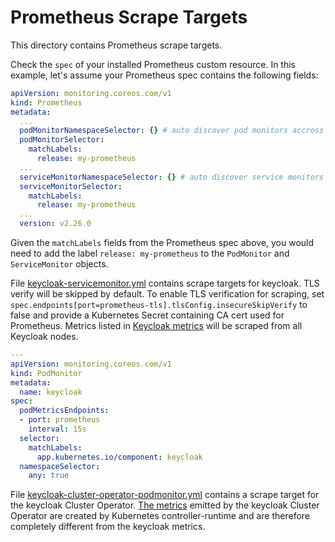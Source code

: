 # Prometheus Scrape Targets

This directory contains Prometheus scrape targets.

Check the `spec` of your installed Prometheus custom resource.
In this example, let's assume your Prometheus spec contains the following fields:

```yaml
apiVersion: monitoring.coreos.com/v1
kind: Prometheus
metadata:
  ...
  podMonitorNamespaceSelector: {} # auto discover pod monitors accross all namespaces
  podMonitorSelector:
    matchLabels:
      release: my-prometheus
  ...
  serviceMonitorNamespaceSelector: {} # auto discover service monitors accross all namespaces
  serviceMonitorSelector:
    matchLabels:
      release: my-prometheus
  ...
  version: v2.26.0
```

Given the `matchLabels` fields from the Prometheus spec above, you would need to add the label `release: my-prometheus` to the `PodMonitor` and `ServiceMonitor` objects.

File [keycloak-servicemonitor.yml](./keycloak-servicemonitor.yml) contains scrape targets for keycloak. TLS verify will be skipped by default. To enable TLS verification for scraping, set `spec.endpoints[port=prometheus-tls].tlsConfig.insecureSkipVerify` to false and provide a Kubernetes Secret containing CA cert used for Prometheus.
Metrics listed in [Keycloak metrics](https://github.com/aerogear/keycloak-metrics-spi) will be scraped from all Keycloak nodes.

```yaml
---
apiVersion: monitoring.coreos.com/v1
kind: PodMonitor
metadata:
  name: keycloak
spec:
  podMetricsEndpoints:
  - port: prometheus
    interval: 15s
  selector:
    matchLabels:
      app.kubernetes.io/component: keycloak
  namespaceSelector:
    any: true
```

File [keycloak-cluster-operator-podmonitor.yml](./keycloak-cluster-operator-podmonitor.yml) contains a scrape target for the keycloak Cluster Operator.
[The metrics](https://book.kubebuilder.io/reference/metrics.html) emitted by the keycloak Cluster Operator are created by Kubernetes controller-runtime and are therefore completely different from the keycloak metrics.
